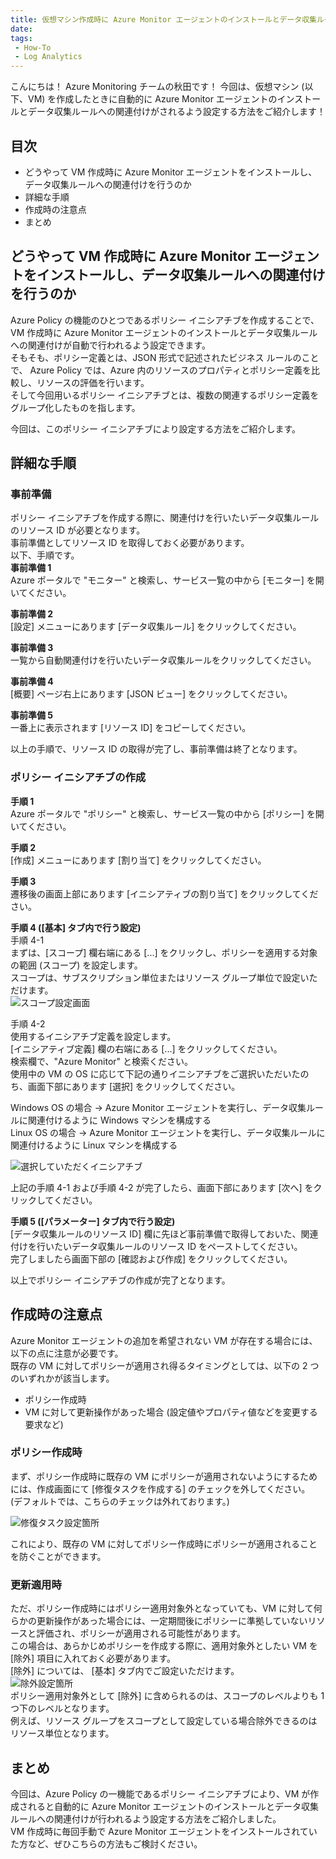 ```yaml
---
title: 仮想マシン作成時に Azure Monitor エージェントのインストールとデータ収集ルールへの関連付けを自動で行う方法
date:
tags:
 - How-To
 - Log Analytics
---
```


こんにちは！ Azure Monitoring チームの秋田です！
今回は、仮想マシン (以下、VM) を作成したときに自動的に Azure Monitor エージェントのインストールとデータ収集ルールへの関連付けがされるよう設定する方法をご紹介します！

<!-- more -->

## 目次
- どうやって VM 作成時に Azure Monitor エージェントをインストールし、データ収集ルールへの関連付けを行うのか
- 詳細な手順
- 作成時の注意点
- まとめ

## どうやって VM 作成時に Azure Monitor エージェントをインストールし、データ収集ルールへの関連付けを行うのか
Azure Policy の機能のひとつであるポリシー イニシアチブを作成することで、VM 作成時に Azure Monitor エージェントのインストールとデータ収集ルールへの関連付けが自動で行われるよう設定できます。  
そもそも、ポリシー定義とは、JSON 形式で記述されたビジネス ルールのことで、 Azure Policy では、Azure 内のリソースのプロパティとポリシー定義を比較し、リソースの評価を行います。  
そして今回用いるポリシー イニシアチブとは、複数の関連するポリシー定義をグループ化したものを指します。  
  
今回は、このポリシー イニシアチブにより設定する方法をご紹介します。  

## 詳細な手順
### 事前準備
ポリシー イニシアチブを作成する際に、関連付けを行いたいデータ収集ルールのリソース ID が必要となります。  
事前準備としてリソース ID を取得しておく必要があります。  
以下、手順です。  
**事前準備 1**  
Azure ポータルで "モニター" と検索し、サービス一覧の中から [モニター] を開いてください。  

**事前準備 2**  
[設定] メニューにあります [データ収集ルール] をクリックしてください。  
  
**事前準備 3**  
一覧から自動関連付けを行いたいデータ収集ルールをクリックしてください。  

**事前準備 4**  
[概要] ページ右上にあります [JSON ビュー] をクリックしてください。  
  
**事前準備 5**  
一番上に表示されます [リソース ID] をコピーしてください。  
  
以上の手順で、リソース ID の取得が完了し、事前準備は終了となります。  
  
### ポリシー イニシアチブの作成
**手順 1**  
Azure ポータルで "ポリシー" と検索し、サービス一覧の中から [ポリシー] を開いてください。  
  
**手順 2**  
[作成] メニューにあります [割り当て] をクリックしてください。  
  
**手順 3**  
遷移後の画面上部にあります [イニシアティブの割り当て] をクリックしてください。  
  
**手順 4 ([基本] タブ内で行う設定)**  
手順 4-1  
まずは、[スコープ] 欄右端にある [...] をクリックし、ポリシーを適用する対象の範囲 (スコープ) を設定します。  
スコープは、サブスクリプション単位またはリソース グループ単位で設定いただけます。  
![スコープ設定画面](./automatically_install_ama/スコープ.png)  
  
手順 4-2  
使用するイニシアチブ定義を設定します。  
[イニシアティブ定義] 欄の右端にある [...] をクリックしてください。  
検索欄で、"Azure Monitor" と検索ください。  
使用中の VM の OS に応じて下記の通りイニシアチブをご選択いただいたのち、画面下部にあります [選択] をクリックしてください。  
  
Windows OS の場合 -> Azure Monitor エージェントを実行し、データ収集ルールに関連付けるように Windows マシンを構成する  
Linux OS の場合 -> Azure Monitor エージェントを実行し、データ収集ルールに関連付けるように Linux マシンを構成する
  
![選択していただくイニシアチブ](./automatically_install_ama/イニシアチブ.png)  

上記の手順 4-1 および手順 4-2 が完了したら、画面下部にあります [次へ] をクリックしてください。  
  
**手順 5 ([パラメーター] タブ内で行う設定)**  
[データ収集ルールのリソース ID] 欄に先ほど事前準備で取得しておいた、関連付けを行いたいデータ収集ルールのリソース ID をペーストしてください。  
完了しましたら画面下部の [確認および作成] をクリックしてください。  
  
以上でポリシー イニシアチブの作成が完了となります。  
  
  
## 作成時の注意点
Azure Monitor エージェントの追加を希望されない VM が存在する場合には、以下の点に注意が必要です。  
既存の VM に対してポリシーが適用され得るタイミングとしては、以下の 2 つのいずれかが該当します。  
- ポリシー作成時
- VM に対して更新操作があった場合 (設定値やプロパティ値などを変更する要求など)
  
### ポリシー作成時
まず、ポリシー作成時に既存の VM にポリシーが適用されないようにするためには、作成画面にて [修復タスクを作成する] のチェックを外してください。  
(デフォルトでは、こちらのチェックは外れております。)  
  
![修復タスク設定箇所](./automatically_install_ama/修復タスク.png)

これにより、既存の VM に対してポリシー作成時にポリシーが適用されることを防ぐことができます。  


### 更新適用時
ただ、ポリシー作成時にはポリシー適用対象外となっていても、VM に対して何らかの更新操作があった場合には、一定期間後にポリシーに準拠していないリソースと評価され、ポリシーが適用される可能性があります。  
この場合は、あらかじめポリシーを作成する際に、適用対象外としたい VM を [除外] 項目に入れておく必要があります。  
[除外] については、 [基本] タブ内でご設定いただけます。  
![除外設定箇所](./automatically_install_ama/除外.png)  
ポリシー適用対象外として [除外] に含められるのは、スコープのレベルよりも 1 つ下のレベルとなります。  
例えば、リソース グループをスコープとして設定している場合除外できるのはリソース単位となります。  


## まとめ
今回は、Azure Policy の一機能であるポリシー イニシアチブにより、VM が作成されると自動的に Azure Monitor エージェントのインストールとデータ収集ルールへの関連付けが行われるよう設定する方法をご紹介しました。  
VM 作成時に毎回手動で Azure Monitor エージェントをインストールされていた方など、ぜひこちらの方法もご検討ください。  